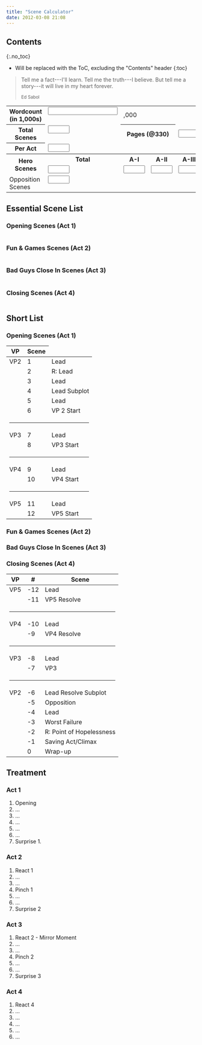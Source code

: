 ```yaml
---
title: "Scene Calculator"
date: 2012-03-08 21:08
---
```


## Contents
{:.no_toc}

* Will be replaced with the ToC, excluding the "Contents" header
{:toc}

> Tell me a fact---I'll learn. Tell me the truth---I believe. But tell me a story---it will live in my heart forever.
>
>  <small>Ed Sabol</small>

<form id='scenecalculator' method='post'>
<table id='scenecalculator_table' class='table table-striped' ><tr>
  <th scope="row" valign='top'>Wordcount<br>(in 1,000s)</th>
  <td valign='top'><input type='number' id='kwords' class='form-control' size='4' maxlength='3' /></td>
  <td colspan='4'> ,000</td>
</tr>

<tr>
  <th scope="row" valign='top'>Total Scenes</th>
  <td valign='top'><input type='text' id='scene_total' class='form-control'  size='4' /></td>
  <th colspan='2' class='right-align'>Pages (@330)</th>
  <td colspan='2'><input type='text' id='pages' class='form-control'  size='4' /></td>
</tr>

<tr>
  <th scope="row" valign='top'>Per Act</th>
  <td valign='top'><input type='text' id='scenes_per_act' class='form-control'  size='4' /></td>
  <td colspan='4'>&nbsp;</td>
</tr>

<tr>
  <th scope="row" rowspan="2">Hero Scenes </th>
  <th scope="col">Total</th>
  <th scope="col">A-I</th>
  <th scope="col">A-II</th>
  <th scope="col">A-III</th>
  <th scope="col">A-IV</th>
</tr>
<tr>
  <td>
    <input type='text' id='hero0' class='form-control'  size='4'>
  </td>

  <td>
    <input type='text' id='hero1' class='form-control'  size='4'>
  </td>
  <td>
    <input type='text' id='hero2' class='form-control'  size='4'>
  </td>
  <td>
    <input type='text' id='hero3' class='form-control'  size='4'>
  </td>
  <td>
    <input type='text' id='hero4' class='form-control'  size='4' />
  </td>
</tr>
<tr>
    <td  valign='top'>Opposition Scenes </td>
    <td valign='top'>
    <input type='text' id='villain' class='form-control'  size='4' />
    </td>
    <td colspan='4'>&nbsp;</td>
</tr>
</table>
</form>

## Essential Scene List

### Opening Scenes (Act 1)

<table id='scene_list' class='table'></table>

### Fun & Games Scenes (Act 2)

<table id='act2_scenes' class='table'></table>

### Bad Guys Close In Scenes (Act 3)

<table id='act3_scenes' class='table'></table>

### Closing Scenes (Act 4)

<table id='final_scenes' class='table'></table>

## Short List

### Opening Scenes (Act 1)

<table>
  <thead>
    <tr>
      <th>VP</th>
      <th>Scene</th>
    </tr>
  </thead>
  <tbody>
    <tr><td>VP2</td><td>1</td><td>Lead</td></tr>
    <tr><td></td><td>2</td><td>R: Lead</td></tr>
    <tr><td></td><td>3</td><td>Lead</td></tr>
    <tr><td></td><td>4</td><td>Lead Subplot</td></tr>
    <tr><td></td><td>5</td><td>Lead</td></tr>
    <tr><td></td><td>6</td><td>VP 2 Start</td></tr>
    <tr><td colspan="3"><hr></td></tr>
    <tr><td>VP3</td><td>7</td><td>Lead</td></tr>
    <tr><td></td><td>8</td><td>VP3 Start</td></tr>
    <tr><td colspan="3"><hr></td></tr>
    <tr><td>VP4</td><td>9</td><td>Lead</td></tr>
    <tr><td></td><td>10</td><td>VP4 Start</td></tr>
    <tr><td colspan="3"><hr></td></tr>
    <tr><td>VP5</td><td>11</td><td>Lead</td></tr>
    <tr><td></td><td>12</td><td>VP5 Start</td></tr>
  </tbody>
</table>

### Fun & Games Scenes (Act 2)


### Bad Guys Close In Scenes (Act 3)


### Closing Scenes (Act 4)

<table>
  <thead>
    <tr>
      <th>VP</th>
      <th>#</th>
      <th>Scene</th>
    </tr>
  </thead>
  <tbody>
    <tr><td>VP5</td><td>-12</td><td>Lead</td></tr>
    <tr><td></td><td>-11</td><td>VP5 Resolve</td></tr>
    <tr><td colspan="3"><hr></td></tr>
    <tr><td>VP4</td><td>-10</td><td>Lead</td></tr>
    <tr><td></td><td>-9</td><td>VP4 Resolve</td></tr>
    <tr><td colspan="3"><hr></td></tr>
    <tr><td>VP3</td><td>-8</td><td>Lead</td></tr>
    <tr><td></td><td>-7</td><td>VP3</td></tr>
    <tr><td colspan="3"><hr></td></tr>
    <tr><td>VP2</td><td>-6</td><td>Lead Resolve Subplot</td></tr>
    <tr><td></td><td>-5</td><td>Opposition</td></tr>
    <tr><td></td><td>-4</td><td>Lead</td></tr>
    <tr><td></td><td>-3</td><td>Worst Failure</td></tr>
    <tr><td></td><td>-2</td><td>R: Point of Hopelessness</td></tr>
    <tr><td></td><td>-1</td><td>Saving Act/Climax</td></tr>
    <tr><td></td><td>0</td><td>Wrap-up</td></tr>
  </tbody>
</table>


## Treatment

### Act 1

1. Opening
2. ...
3. ...
4. ...
5. ...
6. ...
7. Surprise 1. 

### Act 2

1. React 1
2. ...
3. ...
4. Pinch 1
5. ...
6. ...
7. Surprise 2 

### Act 3

1. React 2 - Mirror Moment
2. ...
3. ...
4. Pinch 2
5. ...
6. ...
7. Surprise 3

### Act 4

1. React 4
2. ...
3. ...
4. ...
5. ...
6. ...
